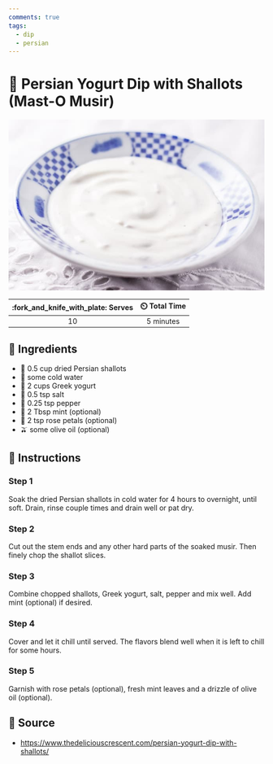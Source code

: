 ```yaml
---
comments: true
tags:
  - dip
  - persian
---
```

# :onion: Persian Yogurt Dip with Shallots (Mast-O Musir)

![Persian Yogurt Dip with Shallots (Mast-O Musir)](../assets/images/persian-yogurt-dip-with-shallots-(mast-o-musir).jpg)

| :fork_and_knife_with_plate: Serves | :timer_clock: Total Time |
|:----------------------------------:|:-----------------------: |
| 10 | 5 minutes |

## :salt: Ingredients

- :onion: 0.5 cup dried Persian shallots
- :ice_cube: some cold water
- :rice: 2 cups Greek yogurt
- :salt: 0.5 tsp salt
- :salt: 0.25 tsp pepper
- :herb: 2 Tbsp mint (optional)
- :rose: 2 tsp rose petals (optional)
- :olive: some olive oil (optional)

## :pencil: Instructions

### Step 1

Soak the dried Persian shallots in cold water for 4 hours to overnight, until soft. Drain, rinse couple times and drain
well or pat dry.

### Step 2

Cut out the stem ends and any other hard parts of the soaked musir. Then finely chop the shallot slices.

### Step 3

Combine chopped shallots, Greek yogurt, salt, pepper and mix well. Add mint (optional) if desired.

### Step 4

Cover and let it chill until served. The flavors blend well when it is left to chill for some hours.

### Step 5

Garnish with rose petals (optional), fresh mint leaves and a drizzle of olive oil (optional).

## :link: Source

- <https://www.thedeliciouscrescent.com/persian-yogurt-dip-with-shallots/>
